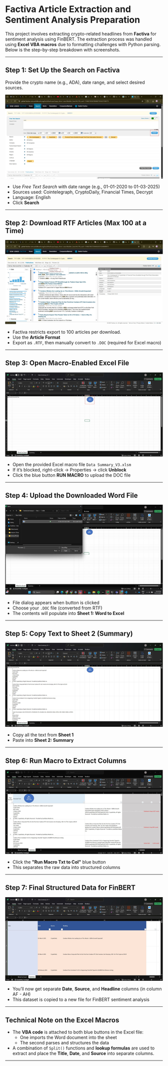 # Factiva Article Extraction and Sentiment Analysis Preparation

This project involves extracting crypto-related headlines from **Factiva** for sentiment analysis using FinBERT. The extraction process was handled using **Excel VBA macros** due to formatting challenges with Python parsing. Below is the step-by-step breakdown with screenshots.

---

## Step 1: Set Up the Search on Factiva

Provide the crypto name (e.g., ADA), date range, and select desired sources.

![Step 1](./1.jpg)

- Use *Free Text Search* with date range (e.g., 01-01-2020 to 01-03-2025)
- Sources used: Cointelegraph, CryptoDaily, Financial Times, Decrypt
- Language: English
- Click **Search**

---

## Step 2: Download RTF Articles (Max 100 at a Time)

![Step 2](./2.jpg)

- Factiva restricts export to 100 articles per download.
- Use the **Article Format**
- Export as `.RTF`, then manually convert to `.DOC` (required for Excel macro)

---

## Step 3: Open Macro-Enabled Excel File

![Step 3](./3.jpg)

- Open the provided Excel macro file `Data Summary_V3.xlsm`
- If it’s blocked, right-click → Properties → click **Unblock**
- Click the blue button **RUN MACRO** to upload the DOC file

---

## Step 4: Upload the Downloaded Word File

![Step 4](./4.jpg)

- File dialog appears when button is clicked
- Choose your `.DOC` file (converted from RTF)
- The contents will populate into **Sheet 1: Word to Excel**

---

## Step 5: Copy Text to Sheet 2 (Summary)

![Step 5](./5.jpg)

- Copy all the text from **Sheet 1**
- Paste into **Sheet 2: Summary**

---

## Step 6: Run Macro to Extract Columns

![Step 6](./6.jpg)

- Click the **"Run Macro Txt to Col"** blue button
- This separates the raw data into structured columns

---

## Step 7: Final Structured Data for FinBERT

![Step 7](./7.jpg)

- You’ll now get separate **Date**, **Source**, and **Headline** columns (in column AF - AH)
- This dataset is copied to a new file for FinBERT sentiment analysis

---

## Technical Note on the Excel Macros

- The **VBA code** is attached to both blue buttons in the Excel file:
  - One imports the Word document into the sheet
  - The second parses and structures the data
- A combination of `Split()` functions and **lookup formulas** are used to extract and place the **Title**, **Date**, and **Source** into separate columns.

---

